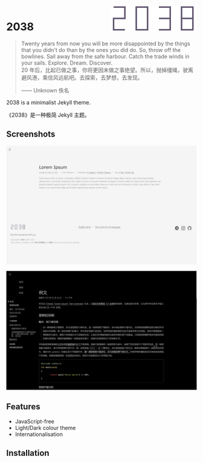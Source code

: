 <img src="assets/wordmark.svg" align="right" />

# 2038

> Twenty years from now you will be more disappointed by the things that you didn't do than by the ones you did do. So, throw off the bowlines. Sail away from the safe harbour. Catch the trade winds in your sails. Explore. Dream. Discover.  
> 20 年后，比起已做之事，你将更因未做之事绝望。所以，抛掉缰绳，驶离避风港，乘信风远航吧。去探索，去梦想，去发现。
>
> —— Unknown 佚名

2038 is a minimalist Jekyll theme.

《2038》是一种极简 Jekyll 主题。

## Screenshots

![Light and English Screenshot](assets/screenshot-light.jpg)

![Dark and Chinese Screenshot](assets/screenshot.jpg)

## Features

* JavaScript-free
* Light/Dark colour theme
* Internationalisation

## Installation

